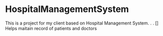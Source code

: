 # HospitalManagementSystem
This is a project for my client based on Hospital Management System. . .
[] Helps maitain record of patients and doctors
